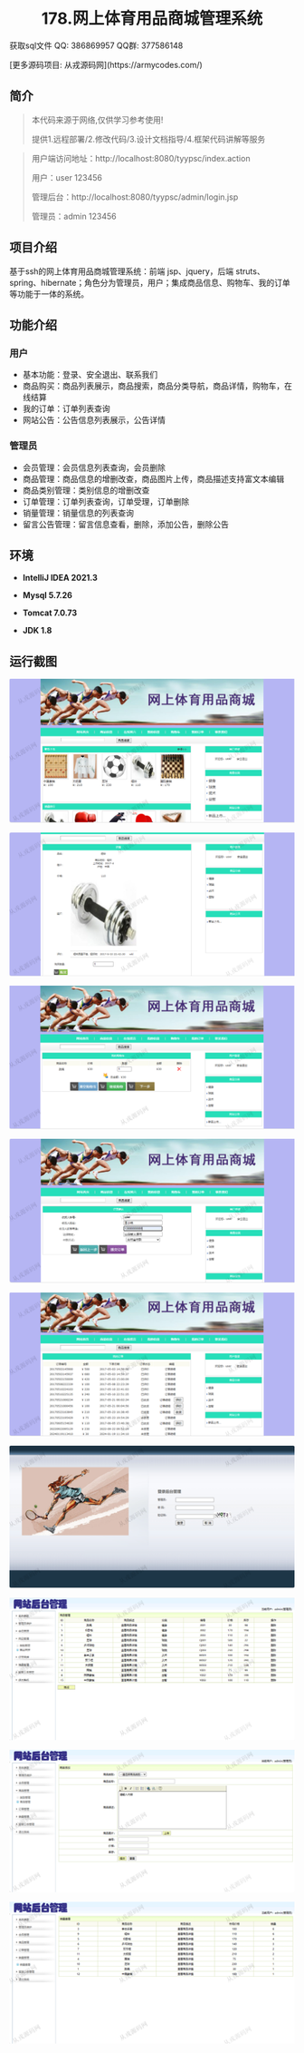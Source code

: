 <p><h1 align="center">178.网上体育用品商城管理系统</h1></p>

<p> 获取sql文件 QQ: 386869957 QQ群: 377586148 </p>
<p> [更多源码项目: 从戎源码网](https://armycodes.com/) </p>

## 简介

> 本代码来源于网络,仅供学习参考使用!
>
> 提供1.远程部署/2.修改代码/3.设计文档指导/4.框架代码讲解等服务

> 用户端访问地址：http://localhost:8080/tyypsc/index.action
>
> 用户：user 123456
>
> 管理后台：http://localhost:8080/tyypsc/admin/login.jsp
>
> 管理员：admin 123456
>

## 项目介绍
基于ssh的网上体育用品商城管理系统：前端 jsp、jquery，后端 struts、spring、hibernate；角色分为管理员，用户；集成商品信息、购物车、我的订单等功能于一体的系统。

## 功能介绍

### 用户

- 基本功能：登录、安全退出、联系我们
- 商品购买：商品列表展示，商品搜索，商品分类导航，商品详情，购物车，在线结算
- 我的订单：订单列表查询
- 网站公告：公告信息列表展示，公告详情

### 管理员

- 会员管理：会员信息列表查询，会员删除
- 商品管理：商品信息的增删改查，商品图片上传，商品描述支持富文本编辑
- 商品类别管理：类别信息的增删改查
- 订单管理：订单列表查询，订单受理，订单删除
- 销量管理：销量信息的列表查询
- 留言公告管理：留言信息查看，删除，添加公告，删除公告

## 环境

- <b>IntelliJ IDEA 2021.3</b>

- <b>Mysql 5.7.26</b>

- <b>Tomcat 7.0.73</b>

- <b>JDK 1.8</b>

## 运行截图
![](screenshot/1.png)

![](screenshot/2.png)

![](screenshot/3.png)

![](screenshot/4.png)

![](screenshot/5.png)

![](screenshot/6.png)

![](screenshot/7.png)

![](screenshot/8.png)

![](screenshot/9.png)